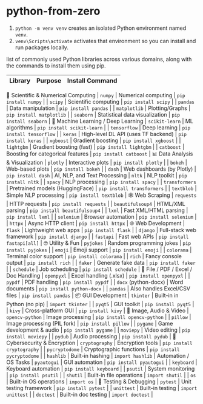 # python-from-zero
1. `python -m venv venv` creates an isolated Python environment named `venv`.
2. `venv\Scripts\activate` activates that environment so you can install and run packages locally.

list of commonly used Python libraries across various domains, along with the commands to install them using pip.

| Library      | Purpose                        | Install Command          |
| ------------ | ------------------------------ | ------------------------ |
🧮 Scientific & Numerical Computing
| `numpy`      | Numerical computing            | `pip install numpy`      |
| `scipy`      | Scientific computing           | `pip install scipy`      |
| `pandas`     | Data manipulation              | `pip install pandas`     |
| `matplotlib` | Plotting/Graphs                | `pip install matplotlib` |
| `seaborn`    | Statistical data visualization | `pip install seaborn`    |
🤖 Machine Learning / Deep Learning
| `scikit-learn` | ML algorithms                       | `pip install scikit-learn` |
| `tensorflow`   | Deep learning                       | `pip install tensorflow`   |
| `keras`        | High-level DL API (uses TF backend) | `pip install keras`        |
| `xgboost`      | Gradient boosting                   | `pip install xgboost`      |
| `lightgbm`     | Gradient boosting (fast)            | `pip install lightgbm`     |
| `catboost`     | Boosting for categorical features   | `pip install catboost`     |
📊 Data Analysis & Visualization
| `plotly` | Interactive plots          | `pip install plotly` |
| `bokeh`  | Web-based plots            | `pip install bokeh`  |
| `dash`   | Web dashboards (by Plotly) | `pip install dash`   |
AI, NLP, and Text Processing
| `nltk`         | NLP toolkit                     | `pip install nltk`         |
| `spacy`        | NLP processing                  | `pip install spacy`        |
| `transformers` | Pretrained models (HuggingFace) | `pip install transformers` |
| `textblob`     | Simple NLP processing           | `pip install textblob`     |
🕸️ Web Scraping
| `requests`       | HTTP requests         | `pip install requests`       |
| `beautifulsoup4` | HTML/XML parsing      | `pip install beautifulsoup4` |
| `lxml`           | Fast XML/HTML parsing | `pip install lxml`           |
| `selenium`       | Browser automation    | `pip install selenium`       |
| `httpx`          | Async HTTP client     | `pip install httpx`          |
🌐 Web Development
| `flask`   | Lightweight web apps     | `pip install flask`        |
| `django`  | Full-stack web framework | `pip install django`       |
| `fastapi` | Fast web APIs            | `pip install fastapi[all]` |
🤓 Utility & Fun
| `pyjokes`  | Random programming jokes | `pip install pyjokes`  |
| `emoji`    | Emoji support            | `pip install emoji`    |
| `colorama` | Terminal color support   | `pip install colorama` |
| `rich`     | Fancy console output     | `pip install rich`     |
| `faker`    | Generate fake data       | `pip install faker`    |
| `schedule` | Job scheduling           | `pip install schedule` |
📂 File / PDF / Excel / Doc Handling
| `openpyxl`           | Excel handling (.xlsx)       | `pip install openpyxl`    |
| `pypdf`              | PDF handling                 | `pip install pypdf`       |
| `docx` (python-docx) | Word documents               | `pip install python-docx` |
| `pandas`             | Also handles Excel/CSV files | `pip install pandas`      |
📦 GUI Development
| `tkinter` | Built-in in Python (no pip) | `import tkinter`    |
| `pyqt5`   | GUI toolkit                 | `pip install pyqt5` |
| `kivy`    | Cross-platform GUI          | `pip install kivy`  |
📸 Image, Audio & Video
| `opencv-python` | Image processing            | `pip install opencv-python` |
| `pillow`        | Image processing (PIL fork) | `pip install pillow`        |
| `pygame`        | Game development & audio    | `pip install pygame`        |
| `moviepy`       | Video editing               | `pip install moviepy`       |
| `pydub`         | Audio processing            | `pip install pydub`         |
🔐 Cybersecurity & Encryption
| `cryptography` | Encryption tools        | `pip install cryptography` |
| `pycryptodome` | Cryptographic functions | `pip install pycryptodome` |
| `hashlib`      | Built-in hashing        | `import hashlib`           |
Automation / OS Tasks
| `pyautogui` | GUI automation           | `pip install pyautogui` |
| `keyboard`  | Keyboard automation      | `pip install keyboard`  |
| `psutil`    | System monitoring        | `pip install psutil`    |
| `shutil`    | Built-in file operations | `import shutil`         |
| `os`        | Built-in OS operations   | `import os`             |
🧪 Testing & Debugging
| `pytest`   | Unit testing framework | `pip install pytest` |
| `unittest` | Built-in testing       | `import unittest`    |
| `doctest`  | Built-in doc testing   | `import doctest`     |















